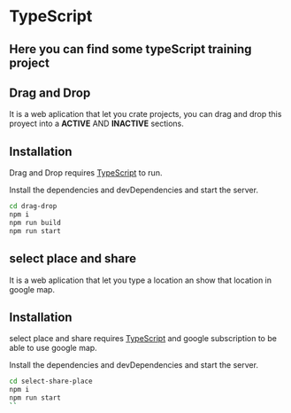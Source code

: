 # TypeScript

## Here you can find some typeScript training project

## Drag and Drop

It is a web aplication that let you crate projects, you can drag and drop this proyect into a **ACTIVE** AND **INACTIVE** sections.

## Installation

Drag and Drop requires [TypeScript](https://www.typescriptlang.org/)  to run.

Install the dependencies and devDependencies and start the server.

```sh
cd drag-drop
npm i
npm run build
npm run start
```

## select place and share

It is a web aplication that let you type a location an show that location in google map.

## Installation

select place and share requires [TypeScript](https://www.typescriptlang.org/) and google subscription to be able to use google map.

Install the dependencies and devDependencies and start the server.

```sh
cd select-share-place
npm i
npm run start
``
